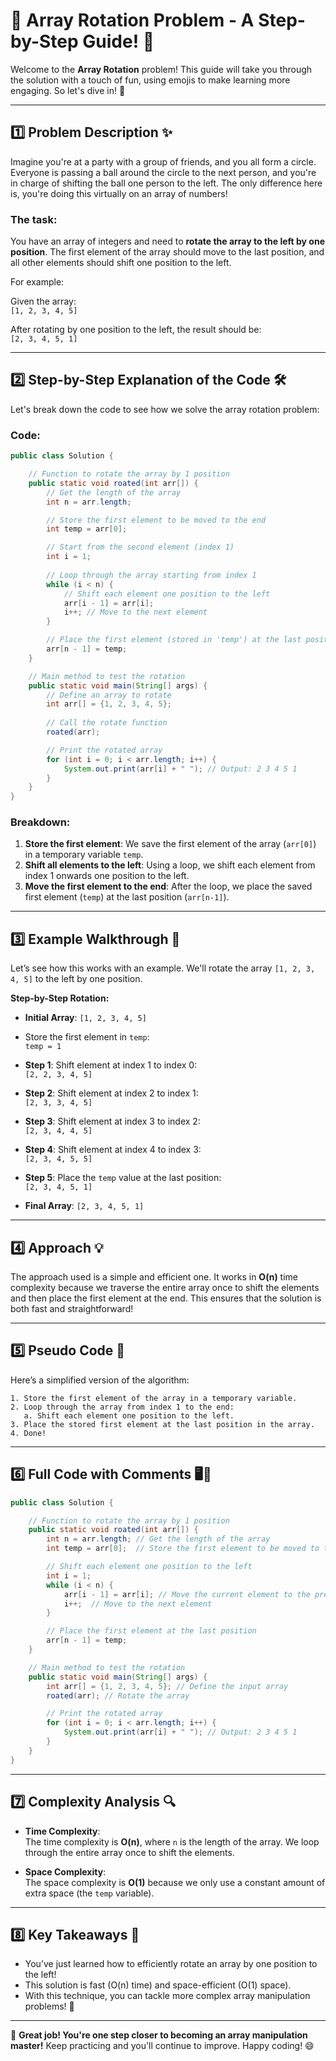 # 🔄 **Array Rotation Problem - A Step-by-Step Guide!** 🎉

Welcome to the **Array Rotation** problem! This guide will take you through the solution with a touch of fun, using emojis to make learning more engaging. So let's dive in! 🚀

---

## 1️⃣ **Problem Description** ✨

Imagine you're at a party with a group of friends, and you all form a circle. Everyone is passing a ball around the circle to the next person, and you're in charge of shifting the ball one person to the left. The only difference here is, you're doing this virtually on an array of numbers!

### The task:
You have an array of integers and need to **rotate the array to the left by one position**. The first element of the array should move to the last position, and all other elements should shift one position to the left.

For example:

Given the array:  
`[1, 2, 3, 4, 5]`

After rotating by one position to the left, the result should be:  
`[2, 3, 4, 5, 1]`

---

## 2️⃣ **Step-by-Step Explanation of the Code** 🛠️

Let's break down the code to see how we solve the array rotation problem:

### Code:

```java
public class Solution {

    // Function to rotate the array by 1 position
    public static void roated(int arr[]) {
        // Get the length of the array
        int n = arr.length;

        // Store the first element to be moved to the end
        int temp = arr[0];

        // Start from the second element (index 1)
        int i = 1;
        
        // Loop through the array starting from index 1
        while (i < n) {
            // Shift each element one position to the left
            arr[i - 1] = arr[i];
            i++; // Move to the next element
        }

        // Place the first element (stored in 'temp') at the last position
        arr[n - 1] = temp;
    }

    // Main method to test the rotation
    public static void main(String[] args) {
        // Define an array to rotate
        int arr[] = {1, 2, 3, 4, 5};
        
        // Call the rotate function
        roated(arr);

        // Print the rotated array
        for (int i = 0; i < arr.length; i++) {
            System.out.print(arr[i] + " "); // Output: 2 3 4 5 1
        }
    }
}
```

### Breakdown:
1. **Store the first element**: We save the first element of the array (`arr[0]`) in a temporary variable `temp`.
2. **Shift all elements to the left**: Using a loop, we shift each element from index 1 onwards one position to the left.
3. **Move the first element to the end**: After the loop, we place the saved first element (`temp`) at the last position (`arr[n-1]`).

---

## 3️⃣ **Example Walkthrough** 🌟

Let’s see how this works with an example. We'll rotate the array `[1, 2, 3, 4, 5]` to the left by one position.

**Step-by-Step Rotation:**

- **Initial Array**: `[1, 2, 3, 4, 5]`
- Store the first element in `temp`:  
  `temp = 1`
  
- **Step 1**: Shift element at index 1 to index 0:  
  `[2, 2, 3, 4, 5]`

- **Step 2**: Shift element at index 2 to index 1:  
  `[2, 3, 3, 4, 5]`

- **Step 3**: Shift element at index 3 to index 2:  
  `[2, 3, 4, 4, 5]`

- **Step 4**: Shift element at index 4 to index 3:  
  `[2, 3, 4, 5, 5]`

- **Step 5**: Place the `temp` value at the last position:  
  `[2, 3, 4, 5, 1]`

- **Final Array**: `[2, 3, 4, 5, 1]`

---

## 4️⃣ **Approach** 💡

The approach used is a simple and efficient one. It works in **O(n)** time complexity because we traverse the entire array once to shift the elements and then place the first element at the end. This ensures that the solution is both fast and straightforward!

---

## 5️⃣ **Pseudo Code** 📝

Here’s a simplified version of the algorithm:

```
1. Store the first element of the array in a temporary variable.
2. Loop through the array from index 1 to the end:
   a. Shift each element one position to the left.
3. Place the stored first element at the last position in the array.
4. Done!
```

---

## 6️⃣ **Full Code with Comments** 🖥️💬

```java
public class Solution {

    // Function to rotate the array by 1 position
    public static void roated(int arr[]) {
        int n = arr.length; // Get the length of the array
        int temp = arr[0];  // Store the first element to be moved to the end

        // Shift each element one position to the left
        int i = 1;
        while (i < n) {
            arr[i - 1] = arr[i]; // Move the current element to the previous position
            i++;  // Move to the next element
        }

        // Place the first element at the last position
        arr[n - 1] = temp;
    }

    // Main method to test the rotation
    public static void main(String[] args) {
        int arr[] = {1, 2, 3, 4, 5}; // Define the input array
        roated(arr); // Rotate the array

        // Print the rotated array
        for (int i = 0; i < arr.length; i++) {
            System.out.print(arr[i] + " "); // Output: 2 3 4 5 1
        }
    }
}
```

---

## 7️⃣ **Complexity Analysis** 🔍

- **Time Complexity**:  
  The time complexity is **O(n)**, where `n` is the length of the array. We loop through the entire array once to shift the elements.

- **Space Complexity**:  
  The space complexity is **O(1)** because we only use a constant amount of extra space (the `temp` variable).

---

## 8️⃣ **Key Takeaways** 🚀

- You’ve just learned how to efficiently rotate an array by one position to the left!
- This solution is fast (O(n) time) and space-efficient (O(1) space).
- With this technique, you can tackle more complex array manipulation problems! 💪

---

🎉 **Great job! You're one step closer to becoming an array manipulation master!** Keep practicing and you'll continue to improve. Happy coding! 😄